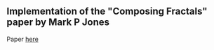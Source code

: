 ## Implementation of the "Composing Fractals" paper by Mark P Jones

Paper [here](http://web.cecs.pdx.edu/~mpj/pubs/composing-fractals.pdf)

